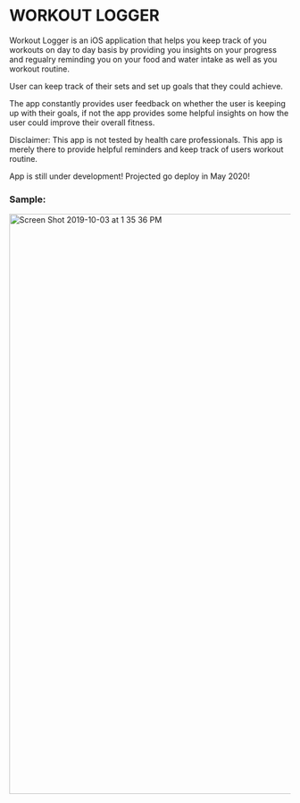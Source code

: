 # WORKOUT LOGGER

Workout Logger is an iOS application that helps you keep track of you workouts on day to day basis by providing you insights on your progress and regualry reminding you on your food and water intake as well as you workout routine.

User can keep track of their sets and set up goals that they could achieve.

The app constantly provides user feedback on whether the user is keeping up with their goals, if not the app provides some helpful insights on how the user could improve their overall fitness.


Disclaimer: 
This app is not tested by health care professionals. This app is merely there to provide helpful reminders and keep track of users workout routine.

App is still under development! 
Projected go deploy in May 2020!

### Sample:
<img width="1038" alt="Screen Shot 2019-10-03 at 1 35 36 PM" src="https://user-images.githubusercontent.com/10883557/66150226-b3988e80-e5e2-11e9-94d9-50fccc61a3ff.png">
